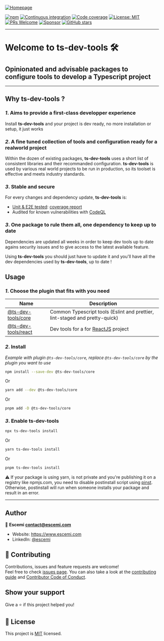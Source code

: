 [![Homepage](https://repository-images.githubusercontent.com/306680259/8d077b80-19cd-11eb-8625-f2b1a474d4a9)](https://github.com/escemi-tech/ts-dev-tools)

[![npm](https://img.shields.io/npm/v/@ts-dev-tools/core)](https://www.npmjs.com/search?q=%40ts-dev-tools)
[![Continuous integration](https://github.com/escemi-tech/ts-dev-tools/workflows/Continuous%20Integration/badge.svg)](https://github.com/escemi-tech/ts-dev-tools/actions?query=workflow%3A%22Continuous+Integration%22)
[![Code coverage](https://codecov.io/gh/escemi-tech/ts-dev-tools/branch/main/graph/badge.svg?token=mVB3P7BFzR)](https://codecov.io/gh/escemi-tech/ts-dev-tools)
[![License: MIT](https://img.shields.io/badge/License-MIT-yellow.svg)](LICENSE)
[![PRs Welcome](https://img.shields.io/badge/PRs-welcome-brightgreen.svg)](CONTRIBUTING)
[![Sponsor](https://img.shields.io/badge/%E2%9D%A4-Sponsor-ff69b4)](https://github.com/sponsors/neilime)
[![GitHub stars](https://img.shields.io/github/stars/escemi-tech/ts-dev-tools?logo=github)](https://github.com/escemi-tech/ts-dev-tools)

---

# Welcome to ts-dev-tools 🛠️

## Opinionated and advisable packages to configure tools to develop a Typescript project

---

## Why **ts-dev-tools** ?

### _1_. Aims to provide a first-class developper experience

Install **ts-dev-tools** and your project is dev ready, no more installation or setup, it just works

### _2_. A fine tuned collection of tools and configuration ready for a realworld project

Within the dozen of existing packages, **ts-dev-tools** uses a short list of consistent libraries and their recommanded configuration.
**ts-dev-tools** is used by various real world projects to be run in production, so its toolset is effective and meets industry standards.

### _3_. Stable and secure

For every changes and dependency update, **ts-dev-tools** is:

- [Unit & E2E tested](https://github.com/escemi-tech/ts-dev-tools/actions?query=workflow%3A%22Continuous+Integration%22): [coverage report](https://codecov.io/gh/escemi-tech/ts-dev-tools)
- Audited for known vulnerabilities with [CodeQL](https://github.com/escemi-tech/ts-dev-tools/security/code-scanning)

### _3_. One package to rule them all, one dependency to keep up to date

Dependencies are updated all weeks in order to keep dev tools up to date agains security issues and to give access to the latest available feature.

Using **ts-dev-tools** you should just have to update it and you'll have all the dev dependencies used by **ts-dev-tools**, up to date !

## Usage

### _1_. Choose the plugin that fits with you need

| Name                                                                                        | Description                                                                 |
| ------------------------------------------------------------------------------------------- | --------------------------------------------------------------------------- |
| [@ts-dev-tools/core](https://github.com/escemi-tech/ts-dev-tools/tree/main/packages/core)   | Common Typescript tools (Eslint and prettier, lint-staged and pretty-quick) |
| [@ts-dev-tools/react](https://github.com/escemi-tech/ts-dev-tools/tree/main/packages/react) | Dev tools for a for [ReactJS](https://reactjs.org/) project                 |

### _2_. Install

_Example with plugin `@ts-dev-tools/core`, replace `@ts-dev-tools/core` by the plugin you want to use_

```sh
npm install --save-dev @ts-dev-tools/core
```

Or

```sh
yarn add --dev @ts-dev-tools/core
```

Or

```sh
pnpm add -D @ts-dev-tools/core
```

### _3_. Enable ts-dev-tools

```sh
npx ts-dev-tools install
```

Or

```sh
yarn ts-dev-tools install
```

Or

```sh
pnpm ts-dev-tools install
```

⚠️ If your package is using yarn, is not private and you're publishing it on a registry like npmjs.com, you need to disable postinstall script using [pinst](https://github.com/typicode/pinst). Otherwise, postinstall will run when someone installs your package and result in an error.

---

## Author

👤 **Escemi <contact@escemi.com>**

- Website: https://www.escemi.com
- LinkedIn: [@escemi](https://www.linkedin.com/company/escemi)

## 🤝 Contributing

Contributions, issues and feature requests are welcome!<br />Feel free to check [issues page](https://github.com/escemi-tech/ts-dev-tools/issues). You can also take a look at the [contributing guide](CONTRIBUTING) and [Contributor Code of Conduct](CODE-OF-CONDUCT.md).

## Show your support

Give a ⭐️ if this project helped you!

## 📝 License

This project is [MIT](LICENSE) licensed.
